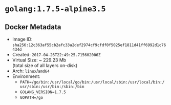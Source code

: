 # `golang:1.7.5-alpine3.5`

## Docker Metadata

- Image ID: `sha256:12c363af55cb2afc33a2def2974cf9cfdf0f5025ef1811d41ff6992d1c76434d`
- Created: `2017-04-26T22:49:25.715602006Z`
- Virtual Size: ~ 229.23 Mb  
  (total size of all layers on-disk)
- Arch: `linux`/`amd64`
- Environment:
  - `PATH=/go/bin:/usr/local/go/bin:/usr/local/sbin:/usr/local/bin:/usr/sbin:/usr/bin:/sbin:/bin`
  - `GOLANG_VERSION=1.7.5`
  - `GOPATH=/go`
